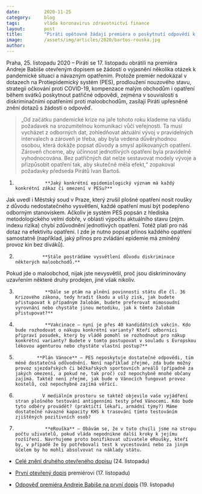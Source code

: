 ```yaml
---
date:         2020-11-25
category:     blog
tags:         vláda koronavirus zdravotnictví finance
layout:       post
title:        "Piráti opětovně žádají premiéra o poskytnutí odpovědí k důvodům diskriminace maloobchodů"
image:        /assets/img/articles/2020/bartos-rouska.jpg
author:       
---
```




Praha, 25. listopadu 2020 – Piráti se 17. listopadu obrátili na premiéra Andreje Babiše otevřeným dopisem se žádostí o vyjasnění několika otázek k pandemické situaci a návazným opatřením. Protože premiér nedokázal v dotazech na Protiepidemický systém (PES), prodloužení nouzového stavu, strategii očkování proti COVID-19, kompenzace malým obchodům i opatření během svátků poskytnout patřičné odpovědi, zejména v souvislosti s diskriminačními opatřeními proti maloobchodům, zasílají Piráti upřesněné znění dotazů s žádostí o odpověď. 

> „Od začátku pandemické krize na jaře tohoto roku klademe na vládu požadavek na srozumitelnou komunikaci vůči veřejnosti. Ta musí vycházet z odborných dat, zohledňovat aktuální vývoj v pravidelných intervalech a zároveň je třeba, aby byla vedena důvěryhodnou osobou, která dokáže popsat důvody a smysl aplikovaných opatření. Zároveň chceme, aby účinnost jednotlivých opatření byla pravidelně vyhodnocována. Bez patřičných dat nelze sestavovat modely vývoje a přizpůsobit opatření tak, aby skutečně měla efekt,“ zopakoval požadavky předseda Pirátů Ivan Bartoš.



1.                **Jaký konkrétní epidemiologický význam má každý konkrétní zákaz či omezení v PESu?** 
Jak uvedl i Městský soud v Praze, který zrušil plošné opatření nosit roušky z důvodu nedostatečného vysvětlení, každé opatření musí být podepřeno odborným stanoviskem. Ačkoliv je systém PES popsán z hlediska metodologického velmi dobře, v oblasti výpočtu aktuálního stavu (zejm. indexu rizika) chybí zdůvodnění jednotlivých opatření. Totéž platí pro náš dotaz na efektivitu opatření. I zde je nutno popsat přínos každého opatření samostatně (například, jaký přínos pro zvládání epidemie má zmíněný provoz kin bez diváků).  

2.               **Stále postrádáme vysvětlení důvodu diskriminace některých maloobchodů.**
Pokud jde o maloobchod, nijak jste nevysvětlil, proč jsou diskriminovány uzavřením některé druhy prodejen, jiné však nikoliv. 

3.                **Dále se ptám na plnění povinnosti státu dle čl. 36 Krizového zákona, tedy hradit škodu a ušlý zisk, jak budete přistupovat k případným žalobám, budete preferovat mimosoudní vyrovnání nebo chystáte jinou metodiku, jak k těmto žalobám přistupovat?**

4.                **Vakcinace – nyní je přes 40 kandidátních vakcín. Kdo bude rozhodovat o nákupu konkrétní varianty? Kteří odborníci připraví posudek, který by vládě pomohl se rozhodnout pro nákup konkrétní varianty? Budete v tomto postupovat v souladu s Evropskou lékovou agenturou nebo chystáte vlastní postup?**

5.             **Plán Vánoce** – PES neposkytuje dostatečné odpovědi, tím méně dostatečná odůvodnění. Není například zřejmé, zda bude možný provoz sjezdařských či běžkařských sportovních areálů (případně za jakých omezení, a pokud ne, tak proč) což nepochybně mnohé občany zajímá. Taktéž není zřejmé, jak bude o Vánocích fungovat provoz kostelů, což nepochybně zajímá věřící. 

6.               V mediálním prostoru se taktéž objevilo vaše vyjádření stran plošného testování antigenními testy před Vánocemi. Kdo bude tyto odběry provádět? (praktičtí lékaři, armádní týmy?) Máme dostatečné návazné kapacity KHS k trasování tímto testováním zjištěných pozitivních osob?

7.                **eRouška** – Obávám se, že v tuto chvíli jsme na stropu počtu uživatelů, pokud vláda nepodnikne další kroky k jejímu rozšíření. Navrhujeme proto bonifikovat uživatele eRoušky, kteří by, v případě že by potřebovali test k vycestování nebo za jiným účelem by ho mohli absolvovat na náklady státu. 

  
* [Celé znění druhého otevřeného dopisu](https://www.pirati.cz/assets/pdf/otevreny-dopis-premier-24-11.pdf) (24. listopadu)

* [První otevřený dopis](https://github.com/pirati-web/pirati.cz/blob/gh-pages/assets/pdf/Otevr%CC%8Ceny%CC%81%20dopis%20v%20ota%CC%81zce%20Pandemicke%CC%81ho%20syste%CC%81mu_Pira%CC%81ti.pdf) premiérovi (17. listopadu)

* [Odpověď premiéra Andreje Babiše na první dopis](https://www.pirati.cz/assets/pdf/babis-odpoved-pes.pdf) (19. listopadu)

